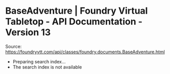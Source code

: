 # BaseAdventure | Foundry Virtual Tabletop - API Documentation - Version 13

Source: https://foundryvtt.com/api/classes/foundry.documents.BaseAdventure.html

- Preparing search index...
- The search index is not available

